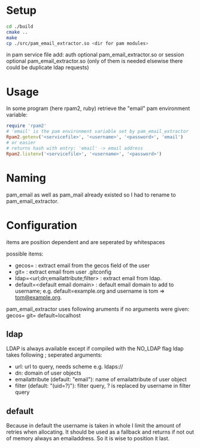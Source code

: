 # Setup

```sh
cd ./build
cmake ..
make
cp ./src/pam_email_extractor.so <dir for pam modules>
```

in pam service file add:
auth optional pam_email_extractor.so <configuration>
or
session optional pam_email_extractor.so <configuration>
(only of them is needed elsewise there could be duplicate ldap requests)

# Usage

In some program (here rpam2, ruby) retrieve the "email" pam environment variable:

```ruby
require 'rpam2'
# 'email' is the pam environment variable set by pam_email_extractor
Rpam2.getenv('<servicefile>', '<username>', '<password>', 'email')
# or easier
# returns hash with entry: 'email' -> email address
Rpam2.listenv('<servicefile>', '<username>', '<password>')
```

# Naming

pam_email as well as pam_mail already existed so I had to rename to pam_email_extractor.

# Configuration

items are position dependent and are seperated by whitespaces

possible items:
* gecos= : extract email from the gecos field of the user
* git= : extract email from user .gitconfig
* ldap=&lt;url;dn;emailattribute;filter&gt; : extract email from ldap.
* default=&lt;default email domain&gt; : default email domain to add to username; e.g. default=example.org and username is tom => tom@example.org.

pam_email_extractor uses following aruments if no arguments were given:
gecos= git= default=localhost

## ldap

LDAP is always available except if compiled with the NO_LDAP flag
ldap takes following ; seperated arguments:
* url: url to query, needs scheme e.g. ldaps://
* dn: domain of user objects
* emailattribute (default: "email"): name of emailattribute of user object
* filter (default: "(uid=?)"): filter query, ? is replaced by username in filter query

## default

Because in default the username is taken in whole I limit the amount of retries when allocating.
It should be used as a fallback and returns if not out of memory always an emailaddress. So it is wise to position it last.
